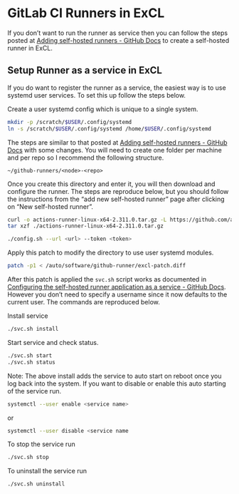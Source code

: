 # GitLab CI Runners in ExCL

If you don’t want to run the runner as service then you can follow the steps posted at [Adding self-hosted runners - GitHub Docs](https://docs.github.com/en/actions/hosting-your-own-runners/managing-self-hosted-runners/adding-self-hosted-runners) to create a self-hosted runner in ExCL.

## Setup Runner as a service in ExCL

If you do want to register the runner as a service, the easiest way is to use systemd user services. To set this up follow the steps below.

Create a user systemd config which is unique to a single system.

```bash
mkdir -p /scratch/$USER/.config/systemd
ln -s /scratch/$USER/.config/systemd /home/$USER/.config/systemd
```

The steps are similar to that posted at [Adding self-hosted runners - GitHub Docs](https://docs.github.com/en/actions/hosting-your-own-runners/managing-self-hosted-runners/adding-self-hosted-runners) with some changes. You will need to create one folder per machine and per repo so I recommend the following structure.

`~/github-runners/<node>-<repo>`

Once you create this directory and enter it, you will then download and configure the runner. The steps are reproduce below, but you should follow the instructions from the “add new self-hosted runner” page after clicking on “New self-hosted runner”.

```bash
curl -o actions-runner-linux-x64-2.311.0.tar.gz -L https://github.com/actions/runner/releases/download/v2.311.0/actions-runner-linux-x64-2.311.0.tar.gz
tar xzf ./actions-runner-linux-x64-2.311.0.tar.gz
```

```bash
./config.sh --url <url> --token <token>
```

Apply this patch to modify the directory to use user systemd modules.

```bash
patch -p1 < /auto/software/github-runner/excl-patch.diff
```

After this patch is applied the `svc.sh` script works as documented in [Configuring the self-hosted runner application as a service - GitHub Docs](https://docs.github.com/en/actions/hosting-your-own-runners/managing-self-hosted-runners/configuring-the-self-hosted-runner-application-as-a-service?platform=linux). However you don’t need to specify a username since it now defaults to the current user. The commands are reproduced below.

Install service

```bash
./svc.sh install
```

Start service and check status.

```bash
./svc.sh start
./svc.sh status
```

Note: The above install adds the service to auto start on reboot once you log back into the system. If you want to disable or enable this auto starting of the service run.

```bash
systemctl --user enable <service name>
```
or
```bash
systemctl --user disable <service name
```

To stop the service run

```bash
./svc.sh stop
```

To uninstall the service run

```bash
./svc.sh uninstall
```

